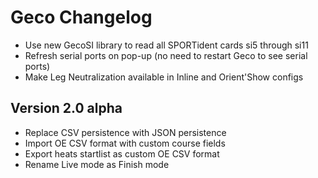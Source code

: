 # Geco Changelog

- Use new GecoSI library to read all SPORTident cards si5 through si11
- Refresh serial ports on pop-up (no need to restart Geco to see serial ports)
- Make Leg Neutralization available in Inline and Orient'Show configs

## Version 2.0 alpha

- Replace CSV persistence with JSON persistence
- Import OE CSV format with custom course fields
- Export heats startlist as custom OE CSV format
- Rename Live mode as Finish mode
